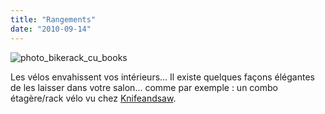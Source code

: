 ```yaml
---
title: "Rangements"
date: "2010-09-14"
---
```


![](/uploads/photo_bikerack_cu_books.jpg "photo_bikerack_cu_books")

Les vélos envahissent vos intérieurs... Il existe quelques façons élégantes de les laisser dans votre salon... comme par exemple : un combo étagère/rack vélo vu chez [Knifeandsaw](http://knifeandsaw.wordpress.com/furniture/bike-shelf/).
